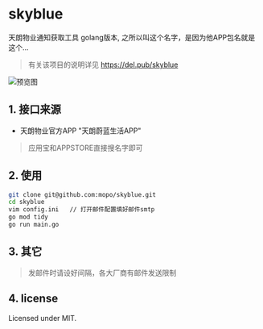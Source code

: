 skyblue
=====
天朗物业通知获取工具 golang版本, 之所以叫这个名字，是因为他APP包名就是这个...

> 有关该项目的说明详见 https://del.pub/skyblue

![预览图](https://raw.githubusercontent.com/mopo/bluesky/master/preview.png)

## 1. 接口来源

* 天朗物业官方APP "天朗蔚蓝生活APP"
> 应用宝和APPSTORE直接搜名字即可

## 2. 使用
```bash
git clone git@github.com:mopo/skyblue.git
cd skyblue
vim config.ini   // 打开邮件配置填好邮件smtp
go mod tidy
go run main.go
```

## 3. 其它
> 发邮件时请设好间隔，各大厂商有邮件发送限制

## 4. license
Licensed under MIT.

